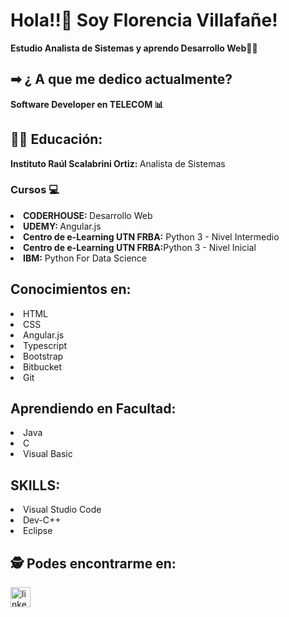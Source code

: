 <!DOCTYPE html>
<html lang="en">
<head>
    <meta charset="UTF-8">
    <meta http-equiv="X-UA-Compatible" content="IE=edge">
    <meta name="viewport" content="width=device-width, initial-scale=1.0">
</head>
<body>
   <h1>Hola!!👋 Soy Florencia Villafañe! </h1>
   <strong><p>Estudio Analista de Sistemas y aprendo Desarrollo Web👩‍💻</p></strong>
   
   <h2> ➡ ¿ A que me dedico actualmente?</h2>
   <strong><p>Software Developer en <strong>TELECOM</strong> 📊</p></strong>
   
   <h2>👩‍🎓 Educación:</h2>

   <div>
     <p><strong>Instituto Raúl Scalabrini Ortiz: </strong> Analista de Sistemas</p>
   </div>

   <h3>Cursos 💻</h3>
   <div>
       <li><strong>CODERHOUSE: </strong> Desarrollo Web</li>
       <li><strong>UDEMY: </strong> Angular.js</li>
       <li><strong>Centro de e-Learning UTN FRBA:</strong> Python 3 - Nivel Intermedio</li>
       <li><strong>Centro de e-Learning UTN FRBA:</strong>Python 3 - Nivel Inicial</li>
       <li><strong>IBM:</strong> Python For Data Science</li>    
       
   </div>

  <h2>Conocimientos en:</h2>
  <div>
      <li>HTML</li>
      <li>CSS</li>
      <li>Angular.js</li>
      <li>Typescript</li>
      <li>Bootstrap</li>
      <li>Bitbucket</li>
      <li>Git</li>
  
<h2>Aprendiendo en Facultad:</h2>
      <li>Java</li>
      <li>C</li>
      <li>Visual Basic</li>
  </div>
  <h2>SKILLS:</h2>
  <div>
     <li>Visual Studio Code</li>
     <li>Dev-C++</li>
     <li>Eclipse</li>
  </div>  
    <h2>🕵 Podes encontrarme en: </h2>
    <div>
    <a href="https://www.linkedin.com/in/florvillafa%C3%B1e/" target="blank" rel="noopener">
        <img src='https://cdn.jsdelivr.net/npm/simple-icons@3.0.1/icons/linkedin.svg' alt='linkedin' height='32'> 
        </a>
      </div>
  
</body>
</html>

